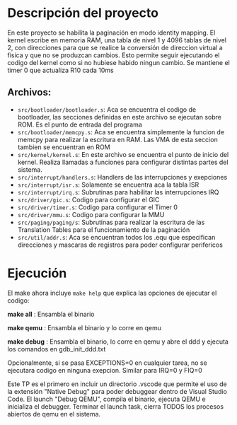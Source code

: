 # Descripción del proyecto


En este proyecto se habilita la paginación en modo identity mapping. El kernel escribe en memoria RAM, una tabla de nivel 1 y 4096 tablas de nivel 2, con direcciones para que se realice la conversión de direccion virtual a fisica y que no se produzcan cambios. Esto permite seguir ejecutando el codigo del kernel como si no hubiese habido ningun cambio. Se mantiene el timer 0 que actualiza R10 cada 10ms

## Archivos:
- `src/bootloader/bootloader.s`: Aca se encuentra el codigo de bootloader, las secciones definidas en este archivo se ejecutan sobre ROM. Es el punto de entrada del programa
- `src/bootloader/memcpy.s`: Aca se encuentra simplemente la funcion de memcpy para realizar la escritura en RAM. Las VMA de esta seccion tambien se encuentran en ROM
- `src/kernel/kernel.s`: En este archivo se encuentra el punto de inicio del kernel. Realiza llamadas a funciones para configurar distintas partes del sistema.
- `src/interrupt/handlers.s`: Handlers de las interrupciones y exepciones
- `src/interrupt/isr.s`: Solamente se encuentra aca la tabla ISR
- `src/interrupt/irq.s`: Subrutinas para habilitar las interrupciones IRQ
- `src/driver/gic.s`: Codigo para configurar el GIC
- `src/driver/timer.s`: Codigo para configurar el Timer 0
- `src/driver/mmu.s`: Codigo para configurar la MMU
- `src/paging/paging/s`: Subrutinas para realizar la escritura de las Translation Tables para el funcionamiento de la paginación
- `src/util/addr.s`: Aca se encuentran todos los .equ que especifican direcciones y mascaras de registros para poder configurar perifericos

# Ejecución

El make ahora incluye `make help` que explica las opciones de ejecutar el codigo:

**make all**   : Ensambla el binario

**make qemu**  : Ensambla el binario y lo corre en qemu

**make debug** : Ensambla el binario, lo corre en qemu y abre el ddd y ejecuta los comandos en gdb_init_ddd.txt

Opcionalmente, si se pasa EXCEPTIONS=0 en cualquier tarea, no se ejecutara codigo en ninguna exepcion.
Similar para IRQ=0 y FIQ=0

Este TP es el primero en incluir un directorio .vscode que permite el uso de la extensión "Native Debug" para poder debuggear dentro de Visual Studio Code.
El launch "Debug QEMU", compila el binario, ejecuta QEMU e inicializa el debugger. Terminar el launch task, cierra TODOS los procesos abiertos de qemu en el sistema.

 
